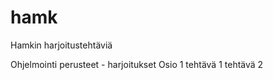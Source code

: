 # hamk
Hamkin harjoitustehtäviä

Ohjelmointi perusteet - harjoitukset
Osio 1
    tehtävä 1
    tehtävä 2